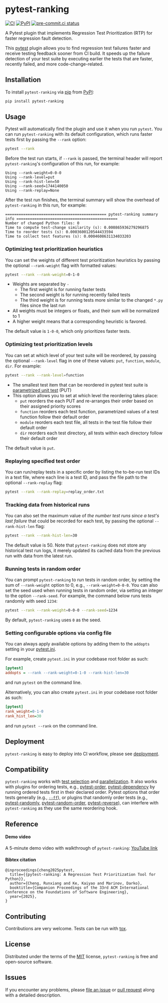 
# pytest-ranking



[![CI](https://github.com/softwareTestingResearch/pytest-ranking/workflows/CI/badge.svg)](https://github.com/softwareTestingResearch/pytest-ranking/actions?workflow=CI)
[![PyPI](https://img.shields.io/pypi/v/pytest-ranking)](https://pypi.org/project/pytest-ranking)
[![pre-commit.ci status](https://results.pre-commit.ci/badge/github/softwareTestingResearch/pytest-ranking/main.svg)](https://results.pre-commit.ci/latest/github/softwareTestingResearch/pytest-ranking/main)


A Pytest plugin that implements Regression Test Prioritization (RTP) for faster regression fault detection.

This [pytest](https://github.com/pytest-dev/pytest) plugin allows you to find regression test failures faster and receive testing feedback sooner from CI build.
It speeds up the failure detection of your test suite by executing earlier the tests that are faster, recently failed, and more code-change-related.


## Installation

To install `pytest-ranking` via [pip](https://pypi.org/project/pip/) from [PyPI](https://pypi.org/project):

```bash
pip install pytest-ranking
```


## Usage

Pytest will automatically find the plugin and use it when you run ``pytest``.
You can run `pytest-ranking` with its default configuration, which runs faster tests first by passing the ``--rank`` option:

```bash
pytest --rank
```

Before the test run starts, if `--rank` is passed, the terminal header will report `pytest-ranking`'s configuration of this run, for example:
```text
Using --rank-weight=0-0-0
Using --rank-level=put
Using --rank-hist-len=50
Using --rank-seed=1744140050
Using --rank-replay=None
```


After the test run finishes, the terminal summary will show the overhead of `pytest-ranking` in this run, for example:

 ```text
============================================= pytest-ranking summary info =============================================
Number of changed Python files: 0
Time to compute test-change similarity (s): 0.000865936279296875
Time to reorder tests (s): 0.0003600120544433594
Time to collect test features (s): 0.0004608631134033203
```


### Optimizing test prioritization heuristics

You can set the weights of different test prioritization heuristics by passing the optional `--rank-weight` flag with formatted values:

```bash
pytest --rank --rank-weight=0-1-0
```

- Weights are separated by ``-``
    - The first weight is for running faster tests
    - The second weight is for running recently failed tests
    - The third weight is for running tests more similar to the changed `*.py` files since the last run
- All weights must be integers or floats, and their sum will be normalized to 1
- A higher weight means that a corresponding heuristic is favored.

The default value is ``1-0-0``, which only prioritizes faster tests.


### Optimizing test prioritization levels

You can set at which level of your test suite will be reordered, by passing the optional `--rank-level` flag in one of these values: `put`, `function`, `module`, `dir`. For example:

```bash
pytest --rank --rank-level=function
```

- The smallest test item that can be reordered in pytest test suite is [parametrized unit test](https://docs.pytest.org/en/7.1.x/example/parametrize.html) (PUT)
- This option allows you to set at which level the reordering takes place:
    - `put` reorders the each PUT and re-arranges their order based on their assigned priority scores
    - `function` reorders each test function, parametrized values of a test function follow their default order
    - `module` reorders each test file, all tests in the test file follow their default order
    - `dir` reorders each test directory, all tests within each directory follow their default order

The default value is `put`.


### Replaying specified test order

You can run/replay tests in a specific order by listing the to-be-run test IDs in a text file, where each line is a test ID, and pass the file path to the optional `--rank-replay` flag:

```bash
pytest --rank --rank-replay=replay_order.txt
```


### Tracking data from historical runs

You can also set the maximum value of *the number test runs since a test's last failure* that could be recorded for each test, by passing the optional `--rank-hist-len` flag:

```bash
pytest --rank --rank-hist-len=30
```

The default value is 50.
Note that `pytest-ranking` does not store any historical test run logs, it merely updated its cached data from the previous run with data from the latest run. 

### Running tests in random order

You can prompt `pytest-ranking` to run tests in random order, by setting the sum of `--rank-weight` option to 0, e.g., `--rank-weight=0-0-0`.
You can also set the seed used when running tests in random order, via setting an integer to the option `--rank-seed`.
For example, the command below runs tests randomly with seed `1234`:

```bash
pytest --rank --rank-weight=0-0-0 --rank-seed=1234
```

By default, `pytest-ranking` uses `0` as the seed.

### Setting configurable options via config file

You can always apply available options by adding them to the ``addopts`` setting in your [pytest.ini](https://docs.pytest.org/en/latest/reference/customize.html#configuration).

For example, create `pytest.ini` in your codebase root folder as such:
```ini
[pytest]
addopts = --rank --rank-weight=0-1-0 --rank-hist-len=30
```
and run `pytest` on the command line.

Alternatively, you can also create `pytest.ini` in your codebase root folder as such:
```ini
[pytest]
rank_weight=0-1-0
rank_hist_len=30
```

and run `pytest --rank` on the command line.


## Deployment

`pytest-ranking` is easy to deploy into CI workflow, please see [deployment](./docs/DEPLOYMENT.md).


## Compatibility

`pytest-ranking` works with [test selection](https://docs.pytest.org/en/6.2.x/usage.html#specifying-tests-selecting-tests) and [parallelization](https://pypi.org/project/pytest-xdist).
It also works with plugins for ordering tests, e.g., [pytest-order](https://pypi.org/project/pytest-order), [pytest-dependency](https://pypi.org/project/pytest-dependency) by
running ordered tests first in their declared order.
Pytest options that order tests generally (e.g., [`--ff`](https://docs.pytest.org/en/stable/how-to/cache.html#usage)), or plugins that randomly order tests (e.g., [pytest-randomly](https://github.com/pytest-dev/pytest-randomly), [pytest-random-order](https://github.com/pytest-dev/pytest-random-order), [pytest-reverse](https://github.com/adamchainz/pytest-reverse)), can interfere with `pytest-ranking` as they use the same reordering hook.


## Reference

#### Demo video
A 5-minute demo video with walkthrough of `pytest-ranking`: [YouTube link](https://youtu.be/SrnkgTs3uok?feature=shared)

#### Bibtex citation
```
@inproceedings{cheng2025pytest,
  title={{pytest-ranking: A Regression Test Prioritization Tool for Python}},
  author={Cheng, Runxiang and Ke, Kaiyao and Marinov, Darko},
  booktitle={Companion Proceedings of the 33rd ACM International Conference on the Foundations of Software Engineering},
  year={2025},
}
```


## Contributing

Contributions are very welcome. Tests can be run with [tox](https://tox.readthedocs.io/en/latest/).


## License

Distributed under the terms of the [MIT](http://opensource.org/licenses/MIT)  license, `pytest-ranking` is free and open-source software.

## Issues

If you encounter any problems, please [file an issue](https://github.com/softwareTestingResearch/pytest-ranking/issues) or [pull request](https://github.com/softwareTestingResearch/pytest-ranking/pulls) along with a detailed description.
